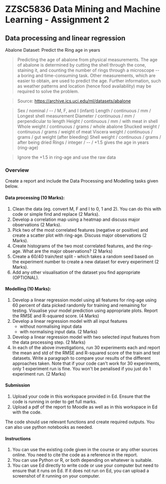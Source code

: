 
# ZZSC5836 Data Mining and Machine Learning - Assignment 2

## Data processing and linear regression

Abalone Dataset: Predict the Ring age in years

> Predicting the age of abalone from physical measurements. The age of abalone is determined by cutting the shell through the cone, staining it, and counting the number of rings through a microscope -- a boring and time-consuming task. Other measurements, which are easier to obtain, are used to predict the age. Further information, such as weather patterns and location (hence food availability) may be required to solve the problem.  

> Source: https://archive.ics.uci.edu/ml/datasets/abalone

>Sex / nominal / -- / M, F, and I (infant)
Length / continuous / mm / Longest shell measurement
Diameter / continuous / mm / perpendicular to length
Height / continuous / mm / with meat in shell
Whole weight / continuous / grams / whole abalone
Shucked weight / continuous / grams / weight of meat
Viscera weight / continuous / grams / gut weight (after bleeding)
Shell weight / continuous / grams / after being dried
Rings / integer / -- / +1.5 gives the age in years (ring-age)

> Ignore the +1.5 in ring-age and use the raw data


### Overview

Create a report and include the Data Processing and Modelling tasks given below. 

#### Data processing (10 Marks):

1. Clean the data (eg. convert M, F and I to 0, 1 and 2). You can do this with code or simple find and replace (2 Marks).
2. Develop a correlation map using a heatmap and discuss major observations (2 Marks).
3. Pick two of the most correlated features (negative or positive) and create a scatter plot with ring-age. Discuss major observations (2 Marks).
4. Create histograms of the two most correlated features, and the ring-age. What are the major observations?  (2 Marks)
5. Create a 60/40 train/test split - which takes a random seed based on the experiment number to create a new dataset for every experiment (2 Marks).
6. Add any other visualisation of the dataset you find appropriate (OPTIONAL). 

#### Modelling  (10 Marks):

1. Develop a linear regression model using all features for ring-age using 60 percent of data picked randomly for training and remaining for testing. Visualise your model prediction using appropriate plots. Report the RMSE and R-squared score. (4 Marks)
2. Develop a linear regression model with all input features
   -  without normalising input data
   -  with normalising input data. (2 Marks)
3. Develop a linear regression model with two selected input features from the data processing step. (2 Marks)
4. In each of the above investigations, run 30 experiments each and report the mean and std of the RMSE and R-squared score of the train and test datasets. Write a paragraph to compare your results of the different approaches taken. Note that if your code can't work for 30 experiments, only 1 experiment run is fine. You won't be penalised if you just do 1 experiment run. (2 Marks)

#### Submission

1. Upload your code in this workspace provided in Ed. Ensure that the code is running in order to get full marks.
2. Upload a pdf of the report to Moodle as well as in this workspace in Ed with the code.  

The code should use relevant functions and create required outputs. You can also use python notebooks as needed. 

#### Instructions

1. You can use the existing code given in the course or any other sources online. You need to cite the code as a reference in the report.
2. You can use Python or R, or both depending on whatever is suitable.
3. You can use Ed directly to write code or use your computer but need to ensure that it runs on Ed. If it does not run on Ed, you can upload a screenshot of it running on your computer.  
